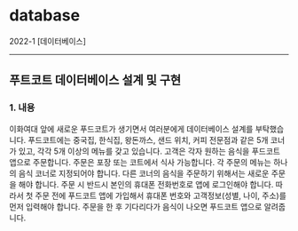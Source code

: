 # database
2022-1 [데이터베이스]  

***

## 푸트코트 데이터베이스 설계 및 구현
### 1. 내용 
이화여대 앞에 새로운 푸드코트가 생기면서 여러분에게 데이터베이스 설계를 부탁했습니다. 푸드코트에는 중국집, 한식집, 왕돈까스, 샌드 위치, 커피 전문점과 같은 5개 코너가 있고, 각각 5개 이상의 메뉴를 갖고 있습니다. 
고객은 각자 원하는 음식을 푸드코트 앱으로 주문합니다. 주문은 포장 또는 코트에서 식사 가능합니다. 각 주문의 메뉴는 하나의 음식 코너로 지정되어야 합니다. 다른 코너의 음식을 주문하기 위해서는 새로운 주문을 해야 합니다. 주문 시 반드시 본인의 휴대폰 전화번호로 앱에 로그인해야 합니다. 따라서 첫 주문 전에 푸드코트 앱에 가입해서 휴대폰 번호와 고객정보(성별, 나이, 주소)를 먼저 입력해야 합니다. 주문을 한 후 기다리다가 음식이 나오면 푸드코트 앱으로 알려줍니다.
